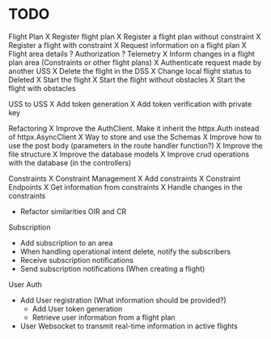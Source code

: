 # TODO

Flight Plan
X Register flight plan
    X Register a flight plan without constraint
    X Register a flight with constraint
X Request information on a flight plan
    X Flight area details
    ? Authorization
    ? Telemetry
X Inform changes in a flight plan area (Constraints or other flight plans)
    X Authenticate request made by another USS
    X Delete the flight in the DSS
    X Change local flight status to Deleted
X Start the flight
    X Start the flight without obstacles
    X Start the flight with obstacles

USS to USS
X Add token generation
X Add token verification with private key

Refactoring
X Improve the AuthClient. Make it inherit the httpx.Auth instead of httpx.AsyncClient
X Way to store and use the Schemas
    X Improve how to use the post body (parameters in the route handler function?)
    X Improve the file structure
X Improve the database models
X Improve crud operations with the database (in the controllers)

Constraints
X Constraint Management
    X Add constraints
X Constraint Endpoints
    X Get information from constraints
    X Handle changes in the constraints
- Refactor similarities OIR and CR

Subscription
- Add subscription to an area
- When handling operational intent delete, notify the subscribers
- Receive subscription notifications
- Send subscription notifications (When creating a flight)

User Auth
- Add User registration (What information should be provided?)
    - Add User token generation
    - Retrieve user information from a flight plan
- User Websocket to transmit real-time information in active flights

